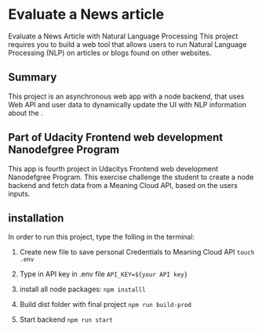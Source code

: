 # Evaluate a News article 
Evaluate a News Article with Natural Language Processing This project requires you to build a web tool that allows users to run Natural Language Processing (NLP) on articles or blogs found on other websites.

## Summary
This project is an asynchronous web app with a node backend, that uses Web API and user data to dynamically update the UI with NLP information about the . 

## Part of Udacity Frontend web development Nanodefgree Program
This app is fourth project in Udacitys Frontend web development Nanodefgree Program. This exercise challenge the student to create a node backend and fetch data from a Meaning Cloud API, based on the users inputs. 

## installation

In order to run this project, type the folling in the terminal:

1. Create new file to save personal Credentials to Meaning Cloud API
```touch .env```

2. Type in API key in .env file
```API_KEY=${your API key}```

3. install all node packages:
```npm installl```

4. Build dist folder with final project
```npm run build-prod```

5. Start backend
```npm run start```
